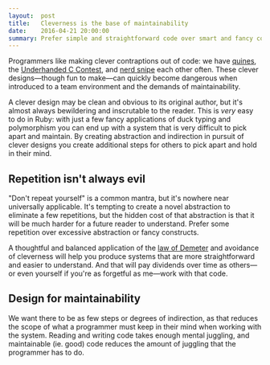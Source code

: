 ```yaml
---
layout:  post
title:   Cleverness is the base of maintainability
date:    2016-04-21 20:00:00
summary: Prefer simple and straightforward code over smart and fancy code.
---
```


Programmers like making clever contraptions out of code: we have [quines](https://en.wikipedia.org/wiki/Quine_(computing)), the [Underhanded C Contest](http://www.underhanded-c.org/), and [nerd snipe](https://xkcd.com/356/) each other often. These clever designs—though fun to make—can quickly become dangerous when introduced to a team environment and the demands of maintainability.

A clever design may be clean and obvious to its original author, but it's almost always bewildering and inscrutable to the reader. This is *very* easy to do in Ruby: with just a few fancy applications of duck typing and polymorphism you can end up with a system that is very difficult to pick apart and maintain. By creating abstraction and indirection in pursuit of clever designs you create additional steps for others to pick apart and hold in their mind.

## Repetition isn't always evil

"Don't repeat yourself" is a common mantra, but it's nowhere near universally applicable. It's tempting to create a novel abstraction to eliminate a few repetitions, but the hidden cost of that abstraction is that it will be much harder for a future reader to understand. Prefer some repetition over excessive abstraction or fancy constructs.

A thoughtful and balanced application of the [law of Demeter](https://en.wikipedia.org/wiki/Law_of_Demeter) and avoidance of cleverness will help you produce systems that are more straightforward and easier to understand. And that will pay dividends over time as others—or even yourself if you're as forgetful as me—work with that code.

## Design for maintainability

We want there to be as few steps or degrees of indirection, as that reduces the scope of what a programmer must keep in their mind when working with the system. Reading and writing code takes enough mental juggling, and maintainable (ie. good) code reduces the amount of juggling that the programmer has to do.
